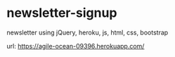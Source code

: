 # newsletter-signup
newsletter using jQuery, heroku, js, html, css, bootstrap

url: https://agile-ocean-09396.herokuapp.com/
